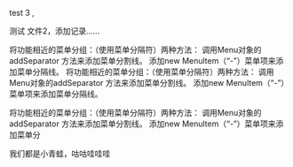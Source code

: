 
   test 3 ,

测试 文件2，添加记录......

将功能相近的菜单分组：（使用菜单分隔符）两种方法：
调用Menu对象的addSeparator 方法来添加菜单分割线。
添加new Menultem（“-”）菜单项来添加菜单分隔线。
将功能相近的菜单分组：（使用菜单分隔符）两种方法：
调用Menu对象的addSeparator 方法来添加菜单分割线。
添加new Menultem（“-”）菜单项来添加菜单分隔线。

将功能相近的菜单分组：（使用菜单分隔符）两种方法：
调用Menu对象的addSeparator 方法来添加菜单分割线。
添加new Menultem（“-”）菜单项来添加菜单分

我们都是小青蛙，咕咕哇哇哇 